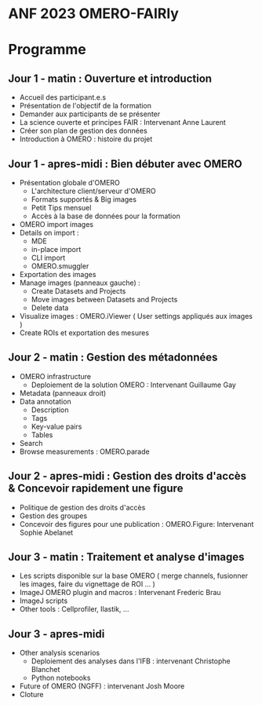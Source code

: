 # ANF 2023 OMERO-FAIRly
# Programme

## Jour 1 - matin : Ouverture et introduction
- Accueil des participant.e.s
- Présentation de l'objectif de la formation
- Demander aux participants de se présenter 
- La science ouverte et principes FAIR : Intervenant Anne Laurent
- Créer son plan de gestion des données
- Introduction à OMERO : histoire du projet

## Jour 1 - apres-midi : Bien débuter avec OMERO
- Présentation globale d'OMERO
   -    L'architecture client/serveur d'OMERO 	
   -    Formats supportés & Big images
   -    Petit Tips mensuel	
   -    Accès à la base de données pour la formation
- OMERO import images
- Details on import : 
  - MDE
  - in-place import
  - CLI import
  - OMERO.smuggler
- Exportation des images
- Manage images (panneaux gauche) :
  - Create Datasets and Projects
  - Move images between Datasets and Projects
  - Delete data
- Visualize images : OMERO.iViewer ( User settings appliqués aux images )
- Create ROIs et exportation des mesures

## Jour 2 - matin : Gestion des métadonnées
- OMERO infrastructure
  - Deploiement de la solution OMERO : Intervenant Guillaume Gay
- Metadata (panneaux droit)
- Data annotation
  - Description
  - Tags
  - Key-value pairs
  - Tables
- Search
- Browse measurements : OMERO.parade

## Jour 2 - apres-midi : Gestion des droits d'accès & Concevoir rapidement une figure
- Politique de gestion des droits d'accès
- Gestion des groupes
- Concevoir des figures pour une publication : OMERO.Figure: Intervenant Sophie Abelanet

## Jour 3 - matin : Traitement et analyse d'images
- Les scripts disponible sur la base OMERO ( merge channels, fusionner les images, faire du vignettage de ROI ... )
- ImageJ OMERO plugin and macros : Intervenant Frederic Brau
- ImageJ scripts
- Other tools : Cellprofiler, Ilastik, ...

## Jour 3 - apres-midi
- Other analysis scenarios
  - Deploiement des analyses dans l'IFB : intervenant Christophe Blanchet
  - Python notebooks
- Future of OMERO (NGFF) : intervenant Josh Moore
- Cloture
